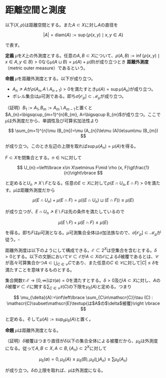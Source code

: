 
# 距離空間と測度

以下$(X, \rho)$は距離空間とする。また$A\subset X$に対し$A$の直径を

$$
\vert A \vert=\textrm{diam}(A):=\sup\lbrace \rho (x, y)\mid x, y\in A \rbrace
$$

で表す。

__定義__ $\mu$を$X$上の外測度とする。任意の$A, B\subset X$について、$\rho (A, B):=\inf\lbrace \rho (x, y)\mid x\in A, y\in B \rbrace\gt 0$なら$\mu (A\sqcup B)=\mu (A)+\mu (B)$が成り立つとき **距離外測度** （metric outer measure）であるという。

__命題__ $\mu$を距離外測度とする。以下が成り立つ。

- $A_{n}\nearrow A$が$\rho (A_{n}, A\setminus A_{n+1})\gt 0$を満たすとき$\mu (A)=\sup\mu (A_{n})$が成り立つ。
- ボレル集合は$\mu$可測である。即ち$\sigma\lbrack \mathcal{O}_{\rho} \rbrack\subset\mathcal{M}_{\mu}$が成り立つ。

（証明）$B_{1}:=A_{1}, B_{m}:=A_{m}\setminus A_{m-1}$と置くと$A_{n}=\bigsqcup_{m=1}^{n}B_{m}, A=\bigsqcup B_{m}$が成り立つ。ここで$\mu$は外測度だから、単調性及び可算劣加法性より

$$
\sum_{m=1}^{n}\mu (B_{m})=\mu (A_{n})\le\mu (A)\le\sum\mu (B_{m})
$$

が成り立つ。このとき左辺の上限を取れば$\sup\mu (A_{n})=\mu (A)$を得る。

$F\subset X$を閉集合とする。$n\in\mathbb{N}$に対して

$$
U_{n}:=\left\lbrace x\in X\setminus F\mid \rho (x, F)\gt\frac{1}{n}\right\rbrace
$$

と定めると$U_{n}\nearrow X\setminus F$となる。任意の$E\subset X$に対して$\rho (E\cap U_{n}, E\cap F)\gt 0$を満たす。$\mu$は距離外測度だから

$$
\mu (E\cap U_{n})+\mu (E\cap F)=\mu ((E\cap U_{n})\sqcup (E\cap F))\le\mu(E)
$$

が成り立つが、$E\cap U_{n}\nearrow E\setminus F$は先の条件を満たしているので

$$
\mu (E\setminus F)+\mu (E\cap F)\le\mu (E)
$$

を得る。即ち$F$は$\mu$可測となる。$\mu$可測集合全体は$\sigma$加法族なので、$\sigma\lbrack \mathcal{O}_{\rho} \rbrack\subset\mathcal{M}_{\mu}$が従う。$\square$

距離外測度は以下のようにして構成できる。$\mathscr{E}\subset 2^{X}$は空集合を含むとする。$\delta\gt 0$とする。以下の文脈において$\mathscr{C}\subset\mathscr{E}$が$A\subset X$の$\mathscr{E}$による$\delta$被覆であるとは、$\mathscr{C}$が高々可算集合かつ$A\subset\bigcup_{C\in\mathscr{C}}C$であり、また任意の$C\in\mathscr{C}$に対して$\vert C \vert\le\delta$を満たすことを意味するものとする。

集合関数$\tau\colon\mathscr{E}\rightarrow\lbrack 0, \infty \rbrack$は$\tau (\emptyset)=0$を満たすとする。$\delta\gt 0$及び$A\subset X$に対し、$A$の$\delta$被覆$\mathscr{C}\subset\mathscr{E}$に関する$\sum_{C\in\mathscr{C}}\tau(C)$の下限を$\mu_{\delta}(A)$と定める。つまり

$$
\mu_{\delta}(A):=\inf\left\lbrace \sum_{C\in\mathscr{C}}\tau (C) : \mathscr{C}\subset\mathscr{E}\textup{は$A$の$\delta$被覆}\right \rbrace
$$

と定める。そして$\mu (A):=\sup_{\delta}\mu_{\delta}(A)$と置く。

__命題__ $\mu$は距離外測度となる。

（証明）$\delta$被覆はつまり直径が$\delta$以下の集合全体による被覆だから、$\mu_{\delta}$は外測度になる。従って$A, B\subset X, A\subset B, \lbrace A_{n} \rbrace\subset 2^{X}$に対して

$$
\mu_{\delta}(\emptyset)=0, \mu_{\delta}(A)\le\mu_{\delta}(B),
\mu_{\delta}\left( \bigcup A_{n} \right)\le\sum\mu_{\delta}(A_{n})
$$

が成り立つ。$\delta$の上限を取れば、$\mu$は外測度になる。

<!--
　$A, B\subset X$は$\rho (A, B)>0$を満たすとする。このとき
\[ \delta:=\frac{\rho (A, B)}{3} \]
とすると、$A\sqcup B$の$\delta$-被覆$\mathscr{C}$に対して$A, B$の部分$\delta$-被覆$\mathscr{C}_{A}, \mathscr{C}_{B}$を互いに素に取れる。このとき
\[ \mu_{\delta}(A)+\mu_{\delta}(B)\le\sum_{C\in\mathscr{C}_{A}}\tau (C)+\sum_{C\in\mathscr{C}_{B}}\tau (C)
\le\sum_{C\in\mathscr{C}}\tau (C) \]
が成り立つ。従って右辺の下限を取れば
\[ \mu_{\delta}(A)+\mu_{\delta}(B)\le\mu_{\delta}(A\sqcup B)\le\mu (A\sqcup B) \]
を得る。左辺の上限を取れば$\mu (A)+\mu (B)\le\mu (A\sqcup B)$が従う。逆は明らか。
\end{Proof}

\begin{Def}
特に$\alpha\ge 0$に対して$\mathscr{E}=2^{X}, \tau (A):=|A|^{\alpha}$としたとき
$\mu_{\delta}, \mu$をそれぞれ$\mathcal{H}_{\delta}^{\alpha}, \mathcal{H}^{\alpha}$と書く。
$\mathcal{H}^{\alpha}$により生成される測度を$\alpha$-次元ハウスドルフ測度\textup{($\alpha$-dimensional Hausdorff measure)}と呼ぶ。
\end{Def}

\begin{Rem}
$\alpha\ge 0, \delta>0$及び$A\subset X$に対し
\[ P_{\delta}^{\alpha}(A):=\sup\left\{\sum |B_{n}|^{\alpha}\mid
B_{n}=B(x_{n}; r_{n}), x_{n}\in A, r_{n}\le\delta, B_{i}\cap B_{j}=\emptyset\right\} \]
と定める。つまり$A$の点を中心とする半径$\delta$以下の互いに素な閉球全体を考え、その直径の$\alpha$乗の和の上限を取る。
このとき集合関数$P_{0}^{\alpha}:2^{X}\rightarrow [0, \infty]$を$A\subset X$に対し
\[ P_{0}^{\alpha}(A):=\inf_{\delta}P_{\delta}^{\alpha}(A) \]
と定め、この関数により生成される外測度
\[ P^{\alpha}(A):=\inf\left\{\sum_{C\in\mathscr{C}} P_{0}^{\alpha}(C)\mid
\mathscr{C}\subset 2^{X}\textup{は$A$の被覆}\right\} \]
を$\alpha$-次元パッキング測度\textup{($\alpha$-dimensional packing measure)}と呼ぶ。
\end{Rem}

-->